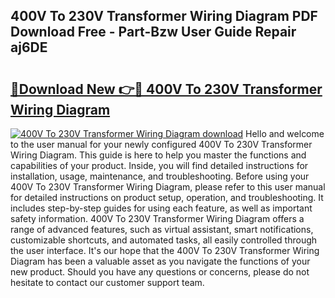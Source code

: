 ## 400V To 230V Transformer Wiring Diagram PDF Download Free - Part-Bzw User Guide Repair aj6DE

# <h2><a href="http://dfhh4f.blite.top/?on=400V+To+230V+Transformer+Wiring+Diagram">🔗Download New 👉🔴 400V To 230V Transformer Wiring Diagram</a></h2>

[![400V To 230V Transformer Wiring Diagram download](https://i.imgur.com/lujVjoI.png)](http://dfhh4f.blite.top/?on=400V+To+230V+Transformer+Wiring+Diagram)
Hello and welcome to the user manual for your newly configured 400V To 230V Transformer Wiring Diagram. This guide is here to help you master the functions and capabilities of your product. Inside, you will find detailed instructions for installation, usage, maintenance, and troubleshooting. Before using your 400V To 230V Transformer Wiring Diagram, please refer to this user manual for detailed instructions on product setup, operation, and troubleshooting. It includes step-by-step guides for using each feature, as well as important safety information. 400V To 230V Transformer Wiring Diagram offers a range of advanced features, such as virtual assistant, smart notifications, customizable shortcuts, and automated tasks, all easily controlled through the user interface. It's our hope that the 400V To 230V Transformer Wiring Diagram has been a valuable asset as you navigate the functions of your new product. Should you have any questions or concerns, please do not hesitate to contact our customer support team.
